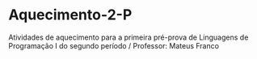 # Aquecimento-2-P
Atividades de aquecimento para a primeira pré-prova de Linguagens de Programação I do segundo período / Professor: Mateus Franco
